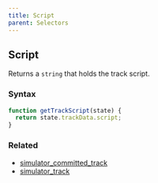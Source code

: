 ```yaml
---
title: Script
parent: Selectors
---
```


## Script

Returns a `string` that holds the track script.

### Syntax

```js
function getTrackScript(state) {
  return state.trackData.script;
}
```

### Related

- [simulator_committed_track](./simulator_committed_track.md)
- [simulator_track](./simulator_track.md)

